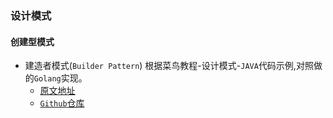 ### 设计模式
#### 创建型模式
+ 建造者模式(`Builder Pattern`) 
  根据菜鸟教程-设计模式-`JAVA`代码示例,对照做的`Golang`实现。
  + [原文地址](https://www.runoob.com/design-pattern/builder-pattern.html)
  + [`Github`仓库](https://github.com/fengziren/designPatterns/tree/main/builder)